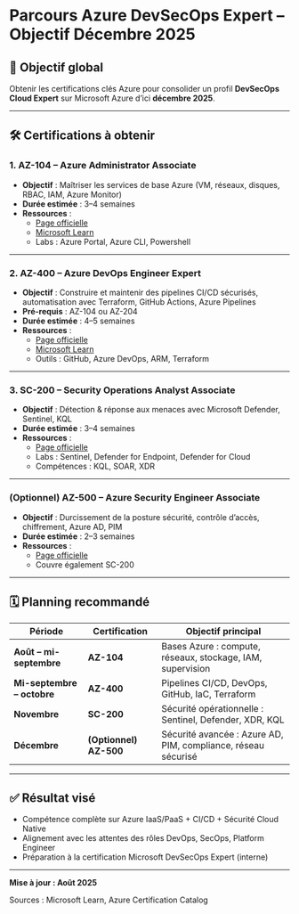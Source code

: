 # Parcours Azure DevSecOps Expert – Objectif Décembre 2025

## 🎯 Objectif global
Obtenir les certifications clés Azure pour consolider un profil **DevSecOps Cloud Expert** sur Microsoft Azure d’ici **décembre 2025**.

---

## 🛠️ Certifications à obtenir

### 1. AZ-104 – Azure Administrator Associate
- **Objectif** : Maîtriser les services de base Azure (VM, réseaux, disques, RBAC, IAM, Azure Monitor)
- **Durée estimée** : 3–4 semaines
- **Ressources** :
  - [Page officielle](https://learn.microsoft.com/en-us/certifications/azure-administrator/)
  - [Microsoft Learn](https://learn.microsoft.com/en-us/training/paths/azure-administrator/)
  - Labs : Azure Portal, Azure CLI, Powershell

---

### 2. AZ-400 – Azure DevOps Engineer Expert
- **Objectif** : Construire et maintenir des pipelines CI/CD sécurisés, automatisation avec Terraform, GitHub Actions, Azure Pipelines
- **Pré-requis** : AZ-104 ou AZ-204
- **Durée estimée** : 4–5 semaines
- **Ressources** :
  - [Page officielle](https://learn.microsoft.com/en-us/certifications/devops-engineer/)
  - [Microsoft Learn](https://learn.microsoft.com/en-us/training/paths/devops-engineer/)
  - Outils : GitHub, Azure DevOps, ARM, Terraform

---

### 3. SC-200 – Security Operations Analyst Associate
- **Objectif** : Détection & réponse aux menaces avec Microsoft Defender, Sentinel, KQL
- **Durée estimée** : 3–4 semaines
- **Ressources** :
  - [Page officielle](https://learn.microsoft.com/en-us/certifications/security-operations-analyst/)
  - Labs : Sentinel, Defender for Endpoint, Defender for Cloud
  - Compétences : KQL, SOAR, XDR

---

### (Optionnel) AZ-500 – Azure Security Engineer Associate
- **Objectif** : Durcissement de la posture sécurité, contrôle d’accès, chiffrement, Azure AD, PIM
- **Durée estimée** : 2–3 semaines
- **Ressources** :
  - [Page officielle](https://learn.microsoft.com/en-us/certifications/azure-security-engineer/)
  - Couvre également SC-200

---

## 🗓️ Planning recommandé

| Période                    | Certification       | Objectif principal                                              |
|----------------------------|---------------------|------------------------------------------------------------------|
| **Août – mi-septembre**    | **AZ-104**          | Bases Azure : compute, réseaux, stockage, IAM, supervision       |
| **Mi-septembre – octobre** | **AZ-400**          | Pipelines CI/CD, DevOps, GitHub, IaC, Terraform                  |
| **Novembre**               | **SC-200**          | Sécurité opérationnelle : Sentinel, Defender, XDR, KQL           |
| **Décembre**               | **(Optionnel) AZ-500** | Sécurité avancée : Azure AD, PIM, compliance, réseau sécurisé    |

---

## ✅ Résultat visé

- Compétence complète sur Azure IaaS/PaaS + CI/CD + Sécurité Cloud Native
- Alignement avec les attentes des rôles DevOps, SecOps, Platform Engineer
- Préparation à la certification Microsoft DevSecOps Expert (interne)

---

**Mise à jour : Août 2025**

Sources : Microsoft Learn, Azure Certification Catalog
